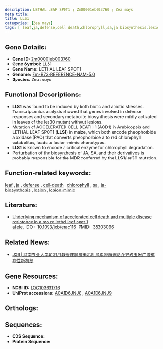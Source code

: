 ```yaml
---
description: LETHAL LEAF SPOT1 ; Zm00001eb003760 ; Zea mays
meta_title:
title: LLS1
categories: [Zea mays]
tags: [ leaf,ja,defense,cell death,chlorophyll,sa,ja biosynthesis,lesion,lesion mimic ]
---
```


## Gene Details:
- **Gene ID:**	[Zm00001eb003760](https://www.maizegdb.org/gene_center/gene/Zm00001eb003760)
- **Gene Symbol:** LLS1
- **Gene Name:** LETHAL LEAF SPOT1
- **Genome:** [Zm-B73-REFERENCE-NAM-5.0](https://www.maizegdb.org/genome/assembly/Zm-B73-REFERENCE-NAM-5.0)
- **Species:** *Zea mays*

## Functional Descriptions:
   - **LLS1** was found to be induced by both biotic and abiotic stresses. Transcriptomics analysis showed that genes involved in defense responses and secondary metabolite biosynthesis were mildly activated in leaves of the les30 mutant without lesions.
   - Mutation of ACCELERATED CELL DEATH 1 (ACD1) in Arabidopsis and LETHAL LEAF SPOT1 (**LLS1**) in maize, which both encode pheophorbide a oxidase (PAO) that converts pheophorbide a to red chlorophyll catabolites, leads to lesion-mimic phenotypes.
   - **LLS1** is known to encode a critical enzyme for chlorophyll degradation.
   - Perturbation of the biosynthesis of JA, SA, and their derivatives is probably responsible for the MDR conferred by the **LLS1**/les30 mutation.

## Function-related keywords:
[leaf](/tags/leaf/)&nbsp;,&nbsp;[ja](/tags/ja/)&nbsp;,&nbsp;[defense](/tags/defense/)&nbsp;,&nbsp;[cell-death](/tags/cell-death/)&nbsp;,&nbsp;[chlorophyll](/tags/chlorophyll/)&nbsp;,&nbsp;[sa](/tags/sa/)&nbsp;,&nbsp;[ja-biosynthesis](/tags/ja-biosynthesis/)&nbsp;,&nbsp;[lesion](/tags/lesion/)&nbsp;,&nbsp;[lesion-mimic](/tags/lesion-mimic/)

## Literature:
   - [Underlying mechanism of accelerated cell death and multiple disease resistance in a maize lethal leaf spot 1 allele.]( https://academic.oup.com/jxb/article/73/12/3991/6550641?login=true)&nbsp;&nbsp;DOI:&nbsp;&nbsp;[10.1093/jxb/erac116](https://academic.oup.com/jxb/article/73/12/3991/6550641?login=true)&nbsp;&nbsp;PMID:&nbsp;&nbsp;[35303096](https://pubmed.ncbi.nlm.nih.gov/35303096/)

## Related News:
   - [JXB│河南农业大学苟明月教授课题组揭示叶绿素降解通路介导的玉米广谱抗病性新机制](https://mp.weixin.qq.com/s?__biz=Mzg3MDEwNDEyMg==&mid=2247527008&idx=3&sn=fd1587319619be517e11df560dd883c2&chksm=ce90c735f9e74e238ee0e1de7489404763585b16d73aabbe14f7a58ae3e58cfe1ec1e9e5c045&scene=27#wechat_redirect)

## Gene Resources:
- **NCBI ID:** [LOC103631716](https://www.ncbi.nlm.nih.gov/gene/?term=LOC103631716)
- **UniProt accessions:** [A0A1D6JNJ8](https://www.uniprot.org/uniprotkb/A0A1D6JNJ8/entry)&nbsp;,&nbsp;[A0A1D6JNJ9](https://www.uniprot.org/uniprotkb/A0A1D6JNJ9/entry)

## Orthologs:

## Sequences:
- **CDS Sequence:**
- **Protein Sequence:**
